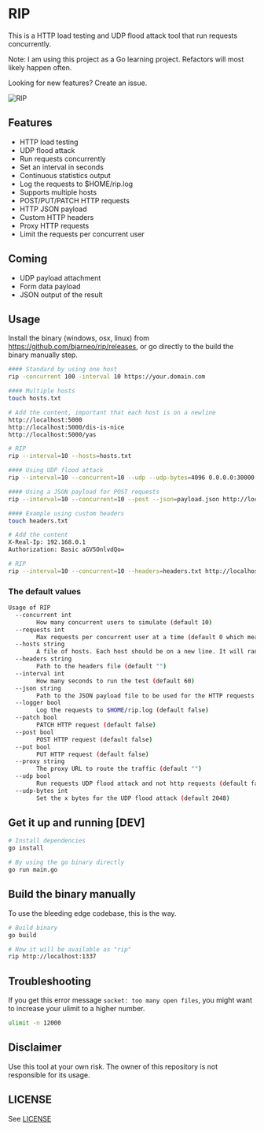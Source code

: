 # RIP

This is a HTTP load testing and UDP flood attack tool that run requests concurrently.

Note: I am using this project as a Go learning project. Refactors will most likely happen often.

Looking for new features? Create an issue.

![RIP](./rip.gif)

## Features

- HTTP load testing
- UDP flood attack
- Run requests concurrently
- Set an interval in seconds
- Continuous statistics output
- Log the requests to $HOME/rip.log
- Supports multiple hosts
- POST/PUT/PATCH HTTP requests
- HTTP JSON payload
- Custom HTTP headers
- Proxy HTTP requests
- Limit the requests per concurrent user

## Coming

- UDP payload attachment
- Form data payload
- JSON output of the result

## Usage

Install the binary (windows, osx, linux) from <https://github.com/bjarneo/rip/releases>, or go directly to the build the binary manually step.

```bash
#### Standard by using one host
rip -concurrent 100 -interval 10 https://your.domain.com

#### Multiple hosts
touch hosts.txt

# Add the content, important that each host is on a newline
http://localhost:5000
http://localhost:5000/dis-is-nice
http://localhost:5000/yas

# RIP
rip --interval=10 --hosts=hosts.txt

#### Using UDP flood attack
rip --interval=10 --concurrent=10 --udp --udp-bytes=4096 0.0.0.0:30000

#### Using a JSON payload for POST requests
rip --interval=10 --concurrent=10 --post --json=payload.json http://localhost:5000/login

#### Example using custom headers
touch headers.txt

# Add the content
X-Real-Ip: 192.168.0.1
Authorization: Basic aGV5OnlvdQo=

# RIP
rip --interval=10 --concurrent=10 --headers=headers.txt http://localhost:5000
```

### The default values

```bash
Usage of RIP
  --concurrent int
        How many concurrent users to simulate (default 10)
  --requests int
        Max requests per concurrent user at a time (default 0 which means disabled)
  --hosts string
        A file of hosts. Each host should be on a new line. It will randomly choose a host. (default "")
  --headers string
        Path to the headers file (default "")
  --interval int
        How many seconds to run the test (default 60)
  --json string
        Path to the JSON payload file to be used for the HTTP requests (default "")
  --logger bool
        Log the requests to $HOME/rip.log (default false)
  --patch bool
        PATCH HTTP request (default false)
  --post bool
        POST HTTP request (default false)
  --put bool
        PUT HTTP request (default false)
  --proxy string
        The proxy URL to route the traffic (default "")
  --udp bool
        Run requests UDP flood attack and not http requests (default false)
  --udp-bytes int
        Set the x bytes for the UDP flood attack (default 2048)


```

## Get it up and running [DEV]

```bash
# Install dependencies
go install

# By using the go binary directly
go run main.go
```

## Build the binary manually

To use the bleeding edge codebase, this is the way.

```bash
# Build binary
go build

# Now it will be available as "rip"
rip http://localhost:1337
```

## Troubleshooting

If you get this error message `socket: too many open files`, you might want to increase your ulimit to a higher number.

```bash
ulimit -n 12000
```

## Disclaimer

Use this tool at your own risk. The owner of this repository is not responsible for its usage.

## LICENSE

See [LICENSE](./LICENSE)
